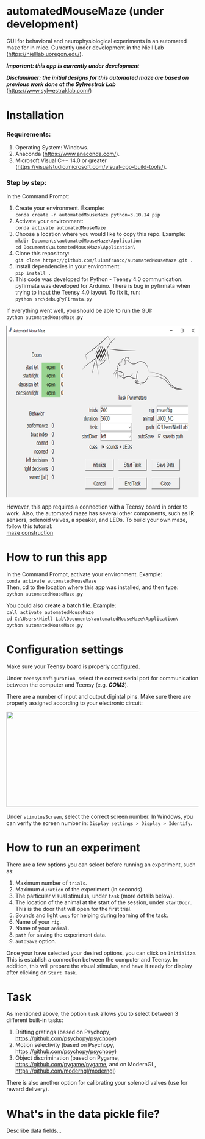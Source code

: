 # automatedMouseMaze (under development)

GUI for behavioral and neurophysiological experiments in an automated maze for in mice.
Currently under development in the Niell Lab (https://nielllab.uoregon.edu/).

***Important: this app is currently under development***

***Disclamimer: the initial designs for this automated maze are based on previous work done at the Sylwestrak Lab*** (https://www.sylwestraklab.com/)

# Installation

### Requirements:
1. Operating System: Windows.
2. Anaconda (https://www.anaconda.com/).
3. Microsoft Visual C++ 14.0 or greater (https://visualstudio.microsoft.com/visual-cpp-build-tools/).

### Step by step:
In the Command Prompt:
1. Create your environment. Example:  
``conda create -n automatedMouseMaze python=3.10.14 pip``
2. Activate your environment:  
``conda activate automatedMouseMaze``
3. Choose a location where you would like to copy this repo. Example:  
``mkdir Documents\automatedMouseMaze\Application``  
``cd Documents\automatedMouseMaze\Application\``
4. Clone this repository:  
``git clone https://github.com/luismfranco/automatedMouseMaze.git .``
5. Install dependencies in your environment:  
``pip install .``
6. This code was developed for Python - Teensy 4.0 communication. pyfirmata was developed for Arduino. There is bug in pyfirmata when trying to input the Teensy 4.0 layout. To fix it, run:  
``python src\debugPyFirmata.py`` 

If everything went well, you should be able to run the GUI:  
``python automatedMouseMaze.py``
<p align="center">
<img width="800" height="450" src="assets/mazeGUI.png">
</p>

However, this app requires a connection with a Teensy board in order to work. Also, the automated maze has several other components, such as IR sensors, solenoid valves, a speaker, and LEDs. To build your own maze, follow this tutorial:  
[maze construction](docs/howToBuildYourOwnMaze.md)

# How to run this app
In the Command Prompt, activate your environment. Example:  
``conda activate automatedMouseMaze``  
Then, cd to the location where this app was installed, and then type:  
``python automatedMouseMaze.py``

You could also create a batch file. Example:  
``call activate automatedMouseMaze``  
``cd C:\Users\Niell Lab\Documents\automatedMouseMaze\Application\``  
``python automatedMouseMaze.py``  

# Configuration settings
Make sure your Teensy board is properly [configured](config/package.json).

Under ``teensyConfiguration``, select the correct serial port for communication between the computer and Teensy (e.g. ***COM3***).

There are a number of input and output digintal pins. Make sure there are properly assigned according to your electronic circuit:
<p align="center">
<img width="800" height="250" src="assets/circuit [top].png">
</p>

Under ``stimulusScreen``, select the correct screen number. In Windows, you can verify the screen number in:
``Display settings > Display > Identify``.

# How to run an experiment

There are a few options you can select before running an experiment, such as:

1. Maximum number of ``trials``.
2. Maximum ``duration`` of the experiment (in seconds).
3. The particular visual stimulus, under ``task`` (more details below).
4. The location of the animal at the start of the session, under ``startDoor``. This is the door that will open for the first trial.
5. Sounds and light ``cues`` for helping during learning of the task.
6. Name of your ``rig``.
7. Name of your ``animal``.
8. ``path`` for saving the experiment data.
9. ``autoSave`` option.

Once your have selected your desired options, you can click on ``Initialize``. This is establish a connection between the computer and Teensy. 
In addition, this will prepare the visual stimulus, and have it ready for display after clicking on ``Start Task``.

# Task

As mentioned above, the option ``task`` allows you to select between 3 different built-in tasks:

1. Drifting gratings (based on Psychopy, https://github.com/psychopy/psychopy)
2. Motion selectivity (based on Psychopy, https://github.com/psychopy/psychopy)
3. Object discrimination (based on Pygame, https://github.com/pygame/pygame, and on ModernGL, https://github.com/moderngl/moderngl)

There is also another option for calibrating your solenoid valves (use for reward delivery).

# What's in the data pickle file?
Describe data fields...









